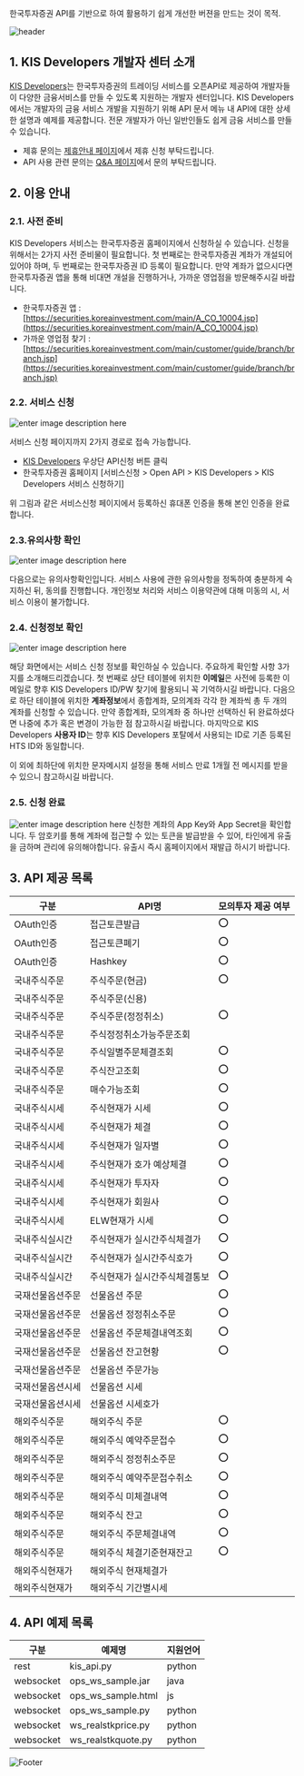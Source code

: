 한국투자증권 API를 기반으로 하여 활용하기 쉽게 개선한 버젼을 만드는 것이 목적.

![header](https://capsule-render.vercel.app/api?type=waving&color=gradient&height=300&section=header&text=한국투자증권%20KIS%20Developers&fontSize=50&animation=fadeIn&fontAlignY=38&desc=Open%20Trading%20API%20Docs&descAlignY=51&descAlign=62)


## 1. KIS Developers 개발자 센터 소개
[KIS Developers](https://apiportal.koreainvestment.com/)는 한국투자증권의 트레이딩 서비스를 오픈API로 제공하여 개발자들이 다양한 금융서비스를 만들 수 있도록 지원하는 개발자 센터입니다. KIS Developers에서는 개발자의 금융 서비스 개발을 지원하기 위해 API 문서 메뉴 내 API에 대한 상세한 설명과 예제를 제공합니다. 전문 개발자가 아닌 일반인들도 쉽게 금융 서비스를 만들 수 있습니다.

* 제휴 문의는 [제휴안내 페이지](https://apiportal.koreainvestment.com/howto-register)에서 제휴 신청 부탁드립니다.
* API 사용 관련 문의는 [Q&A 페이지](https://apiportal.koreainvestment.com/community/10000000-0000-0011-0000-000000000003)에서 문의 부탁드립니다.

## 2. 이용 안내
### 2.1. 사전 준비
KIS Developers 서비스는 한국투자증권 홈페이지에서 신청하실 수 있습니다. 신청을 위해서는 2가지 사전 준비물이 필요합니다. 첫 번째로는 한국투자증권 계좌가 개설되어있어야 하며, 두 번째로는 한국투자증권 ID 등록이 필요합니다. 만약 계좌가 없으시다면 한국투자증권 앱을 통해 비대면 개설을 진행하거나, 가까운 영업점을 방문해주시길 바랍니다.

-   한국투자증권 앱 :  [https://securities.koreainvestment.com/main/A_CO_10004.jsp](https://securities.koreainvestment.com/main/A_CO_10004.jsp)
-   가까운 영업점 찾기 :  [https://securities.koreainvestment.com/main/customer/guide/branch/branch.jsp](https://securities.koreainvestment.com/main/customer/guide/branch/branch.jsp)
### 2.2. 서비스 신청
![enter image description here](https://wikidocs.net/images/page/159333/KIS_Developers_%EC%84%9C%EB%B9%84%EC%8A%A4_%EC%8B%A0%EC%B2%AD%ED%95%98%EA%B8%B0.png)

서비스 신청 페이지까지 2가지 경로로 접속 가능합니다. 
* [KIS Developers](https://apiportal.koreainvestment.com/) 우상단 API신청 버튼 클릭
* 한국투자증권 홈페이지 [서비스신청 > Open API > KIS Developers > KIS Developers 서비스 신청하기]

위 그림과 같은 서비스신청 페이지에서 등록하신 휴대폰 인증을 통해 본인 인증을 완료합니다.

### 2.3.유의사항 확인
![enter image description here](https://wikidocs.net/images/page/159301/%EC%9C%A0%EC%9D%98%EC%82%AC%ED%95%AD%ED%99%95%EC%9D%B8.JPG)

다음으로는 유의사항확인입니다. 서비스 사용에 관한 유의사항을 정독하여 충분하게 숙지하신 뒤, 동의를 진행합니다. 개인정보 처리와 서비스 이용약관에 대해 미동의 시, 서비스 이용이 불가합니다.

### 2.4. 신청정보 확인
![enter image description here](https://wikidocs.net/images/page/159301/%EC%8B%A0%EC%B2%AD%EC%A0%95%EB%B3%B4.JPG)

해당 화면에서는 서비스 신청 정보를 확인하실 수 있습니다. 주요하게 확인할 사항 3가지를 소개해드리겠습니다. 첫 번째로 상단 테이블에 위치한 **이메일**은 사전에 등록한 이메일로 향후 KIS Developers ID/PW 찾기에 활용되니 꼭 기억하시길 바랍니다. 다음으로 하단 테이블에 위치한 **계좌정보**에서 종합계좌, 모의계좌 각각 한 계좌씩 총 두 개의 계좌를 신청할 수 있습니다. 만약 종합계좌, 모의계좌 중 하나만 선택하신 뒤 완료하셨다면 나중에 추가 혹은 변경이 가능한 점 참고하시길 바랍니다. 마지막으로 KIS Developers **사용자 ID**는 향후 KIS Developers 포탈에서 사용되는 ID로 기존 등록된 HTS ID와 동일합니다.

이 외에 최하단에 위치한 문자메시지 설정을 통해 서비스 만료 1개월 전 메시지를 받을 수 있으니 참고하시길 바랍니다.

### 2.5. 신청 완료
![enter image description here](https://wikidocs.net/images/page/159301/%EC%84%9C%EB%B9%84%EC%8A%A4%EC%8B%A0%EC%B2%AD%EC%99%84%EB%A3%8C.JPG)
신청한 계좌의 App Key와 App Secret을 확인합니다. 두 암호키를 통해 계좌에 접근할 수 있는 토큰을 발급받을 수 있어, 타인에게 유출을 금하며 관리에 유의해야합니다. 유출시 즉시 홈페이지에서 재발급 하시기 바랍니다.

## 3. API 제공 목록 <a id="apiList">

|구분 |API명 |모의투자 제공 여부|
|--|--|--|
|OAuth인증|접근토큰발급|⭕|
|OAuth인증|접근토큰폐기|⭕|
|OAuth인증|Hashkey|⭕|
|국내주식주문|주식주문(현금)|⭕|
|국내주식주문|주식주문(신용)| |
|국내주식주문|주식주문(정정취소)|⭕|
|국내주식주문|주식정정취소가능주문조회| |
|국내주식주문|주식일별주문체결조회|⭕|
|국내주식주문|주식잔고조회|⭕|
|국내주식주문|매수가능조회|⭕|
|국내주식시세|주식현재가 시세|⭕|
|국내주식시세|주식현재가 체결|⭕|
|국내주식시세|주식현재가 일자별|⭕|
|국내주식시세|주식현재가 호가 예상체결|⭕|
|국내주식시세|주식현재가 투자자|⭕|
|국내주식시세|주식현재가 회원사|⭕|
|국내주식시세|ELW현재가 시세|⭕|
|국내주식실시간|주식현재가 실시간주식체결가|⭕|
|국내주식실시간|주식현재가 실시간주식호가|⭕|
|국내주식실시간|주식현재가 실시간주식체결통보|⭕|
|국재선물옵션주문|선물옵션 주문|⭕|
|국재선물옵션주문|선물옵션 정정취소주문|⭕|
|국재선물옵션주문|선물옵션 주문체결내역조회|⭕|
|국재선물옵션주문|선물옵션 잔고현황|⭕|
|국재선물옵션주문|선물옵션 주문가능| |
|국재선물옵션시세|선물옵션 시세| |
|국재선물옵션시세|선물옵션 시세호가| |
|해외주식주문|해외주식 주문|⭕|
|해외주식주문|해외주식 예약주문접수|⭕|
|해외주식주문|해외주식 정정취소주문|⭕|
|해외주식주문|해외주식 예약주문접수취소|⭕|
|해외주식주문|해외주식 미체결내역|⭕|
|해외주식주문|해외주식 잔고|⭕|
|해외주식주문|해외주식 주문체결내역|⭕|
|해외주식주문|해외주식 체결기준현재잔고|⭕|
|해외주식현재가|해외주식 현재체결가| |
|해외주식현재가|해외주식 기간별시세| |

## 4. API 예제 목록

|구분|예제명|지원언어|
|--|--|--|
|rest|kis_api.py|python|
|websocket|ops_ws_sample.jar|java|
|websocket|ops_ws_sample.html|js|
|websocket|ops_ws_sample.py|python|
|websocket|ws_realstkprice.py|python|
|websocket|ws_realstkquote.py|python|

![Footer](https://capsule-render.vercel.app/api?type=waving&color=gradient&height=200&section=footer)
